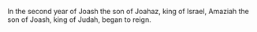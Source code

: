 In the second year of Joash the son of Joahaz, king of Israel, Amaziah the son of Joash, king of Judah, began to reign.
